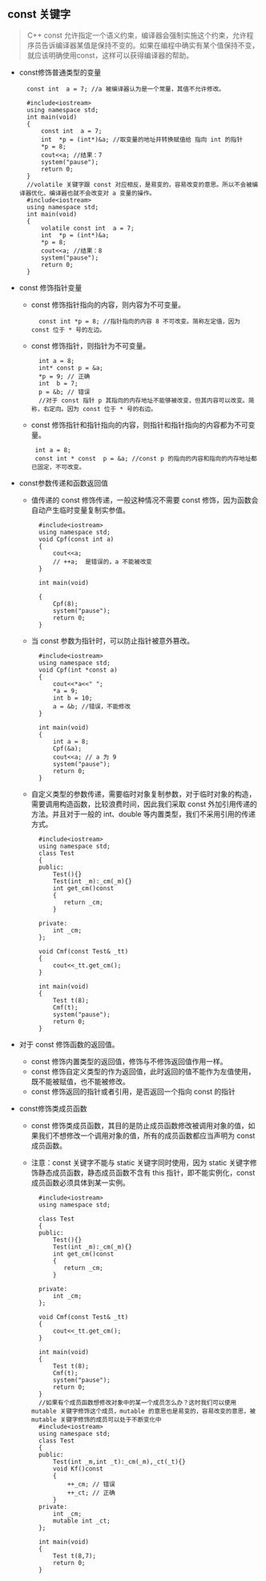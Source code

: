 ## const 关键字
> C++ const 允许指定一个语义约束，编译器会强制实施这个约束，允许程序员告诉编译器某值是保持不变的。如果在编程中确实有某个值保持不变，就应该明确使用const，这样可以获得编译器的帮助。

- const修饰普通类型的变量

		const int  a = 7; //a 被编译器认为是一个常量，其值不允许修改。
        
        #include<iostream>
        using namespace std;
        int main(void)
        {
            const int  a = 7;
            int  *p = (int*)&a; //取变量的地址并转换赋值给 指向 int 的指针
            *p = 8;
            cout<<a; //结果：7
            system("pause");
            return 0;
        }
        //volatile 关键字跟 const 对应相反，是易变的，容易改变的意思。所以不会被编译器优化，编译器也就不会改变对 a 变量的操作。
        #include<iostream>
        using namespace std;
        int main(void)
        {
            volatile const int  a = 7;
            int  *p = (int*)&a;
            *p = 8;
            cout<<a; //结果：8
            system("pause");
            return 0;
        }
- const 修饰指针变量
	- const 修饰指针指向的内容，则内容为不可变量。
	
    		const int *p = 8; //指针指向的内容 8 不可改变。简称左定值，因为 const 位于 * 号的左边。
	- const 修饰指针，则指针为不可变量。
	
			int a = 8;
            int* const p = &a;
            *p = 9; // 正确
            int  b = 7;
            p = &b; // 错误
            //对于 const 指针 p 其指向的内存地址不能够被改变，但其内容可以改变。简称，右定向。因为 const 位于 * 号的右边。
	-  const 修饰指针和指针指向的内容，则指针和指针指向的内容都为不可变量。

			int a = 8;
			const int * const  p = &a; //const p 的指向的内容和指向的内存地址都已固定，不可改变。

- const参数传递和函数返回值
	- 值传递的 const 修饰传递，一般这种情况不需要 const 修饰，因为函数会自动产生临时变量复制实参值。

            #include<iostream>
            using namespace std;
            void Cpf(const int a)
            {
                cout<<a;
                // ++a;  是错误的，a 不能被改变
            }

            int main(void)

            {
                Cpf(8);
                system("pause");
                return 0;
            }
	- 当 const 参数为指针时，可以防止指针被意外篡改。

            #include<iostream>
            using namespace std;
            void Cpf(int *const a)
            {
                cout<<*a<<" ";
                *a = 9;
                int b = 10;
                a = &b; //错误，不能修改
            }

            int main(void)
            {
                int a = 8;
                Cpf(&a);
                cout<<a; // a 为 9
                system("pause");
                return 0;
            }
	- 自定义类型的参数传递，需要临时对象复制参数，对于临时对象的构造，需要调用构造函数，比较浪费时间，因此我们采取 const 外加引用传递的方法。并且对于一般的 int、double 等内置类型，我们不采用引用的传递方式。

            #include<iostream>
            using namespace std;
            class Test
            {
            public:
                Test(){}
                Test(int _m):_cm(_m){}
                int get_cm()const
                {
                   return _cm;
                }

            private:
                int _cm;
            };

            void Cmf(const Test& _tt)
            {
                cout<<_tt.get_cm();
            }

            int main(void)
            {
                Test t(8);
                Cmf(t);
                system("pause");
                return 0;
            }
- 对于 const 修饰函数的返回值。
	- const 修饰内置类型的返回值，修饰与不修饰返回值作用一样。
	- const 修饰自定义类型的作为返回值，此时返回的值不能作为左值使用，既不能被赋值，也不能被修改。
	- const 修饰返回的指针或者引用，是否返回一个指向 const 的指针
- const修饰类成员函数
	- const 修饰类成员函数，其目的是防止成员函数修改被调用对象的值，如果我们不想修改一个调用对象的值，所有的成员函数都应当声明为 const 成员函数。
	- 注意：const 关键字不能与 static 关键字同时使用，因为 static 关键字修饰静态成员函数，静态成员函数不含有 this 指针，即不能实例化，const 成员函数必须具体到某一实例。

            #include<iostream>
            using namespace std;

            class Test
            {
            public:
                Test(){}
                Test(int _m):_cm(_m){}
                int get_cm()const
                {
                   return _cm;
                }

            private:
                int _cm;
            };

            void Cmf(const Test& _tt)
            {
                cout<<_tt.get_cm();
            }

            int main(void)
            {
                Test t(8);
                Cmf(t);
                system("pause");
                return 0;
            }
            //如果有个成员函数想修改对象中的某一个成员怎么办？这时我们可以使用 mutable 关键字修饰这个成员，mutable 的意思也是易变的，容易改变的意思，被 mutable 关键字修饰的成员可以处于不断变化中
            #include<iostream>
            using namespace std;
            class Test
            {
            public:
                Test(int _m,int _t):_cm(_m),_ct(_t){}
                void Kf()const
                {
                    ++_cm; // 错误
                    ++_ct; // 正确
                }
            private:
                int _cm;
                mutable int _ct;
            };

            int main(void)
            {
                Test t(8,7);
                return 0;
            }